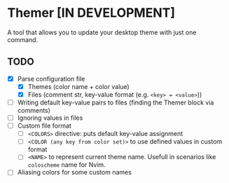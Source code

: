 # Themer [IN DEVELOPMENT]
A tool that allows you to update your desktop theme with just one command.

## TODO
- [X] Parse configuration file
  - [X] Themes (color name + color value)
  - [X] Files (comment str, key-value format (e.g. `<key> = <value>`))
- [ ] Writing default key-value pairs to files (finding the Themer block via comments)
- [ ] Ignoring values in files
- [ ] Custom file format
  - [ ] `<COLORS>` directive: puts default key-value assignment
  - [ ] `<COLOR (any key from color set)>` to use defined values in custom format
  - [ ] `<NAME>` to represent current theme name. Usefull in scenarios like `coloscheme` name for Nvim.
- [ ] Aliasing colors for some custom names 
